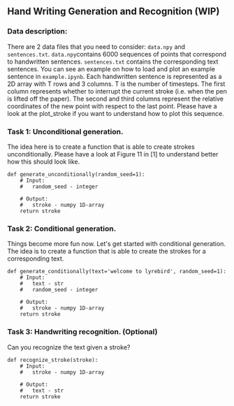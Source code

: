 ## Hand Writing Generation and Recognition (WIP)
### Data description:

There are 2 data files that you need to consider: `data.npy` and `sentences.txt`. `data.npy`contains 6000 sequences of points that correspond to handwritten sentences. `sentences.txt` contains the corresponding text sentences. You can see an example on how to load and plot an example sentence in `example.ipynb`. Each handwritten sentence is represented as a 2D array with T rows and 3 columns. T is the number of timesteps. The first column represents whether to interrupt the current stroke (i.e. when the pen is lifted off the paper). The second and third columns represent the relative coordinates of the new point with respect to the last point. Please have a look at the plot_stroke if you want to understand how to plot this sequence.

### Task 1: Unconditional generation.
The idea here is to create a function that is able to create strokes unconditionally. Please have a look at Figure 11 in [1] to understand better how this should look like.
```
def generate_unconditionally(random_seed=1):
    # Input:
    #   random_seed - integer

    # Output:
    #   stroke - numpy 1D-array
    return stroke
```

### Task 2: Conditional generation.
Things become more fun now. Let's get started with conditional generation. The idea is to create a function that is able to create the strokes for a corresponding text.
```
def generate_conditionally(text='welcome to lyrebird', random_seed=1):
    # Input:
    #   text - str
    #   random_seed - integer

    # Output:
    #   stroke - numpy 1D-array
    return stroke
```

### Task 3: Handwriting recognition. (Optional)
Can you recognize the text given a stroke?
```
def recognize_stroke(stroke):
    # Input:
    #   stroke - numpy 1D-array

    # Output:
    #   text - str
    return stroke
```
